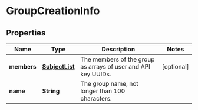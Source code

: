 
# GroupCreationInfo

## Properties
Name | Type | Description | Notes
------------ | ------------- | ------------- | -------------
**members** | [**SubjectList**](SubjectList.md) | The members of the group as arrays of user and API key UUIDs. |  [optional]
**name** | **String** | The group name, not longer than 100 characters. | 



